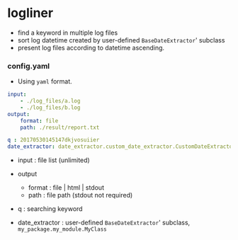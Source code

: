 logliner
========

- find a keyword in multiple log files
- sort log datetime created by user-defined `BaseDateExtractor`' subclass 
- present log files according to datetime ascending. 


### config.yaml 

 - Using `yaml` format. 

```yaml
input:
    - ./log_files/a.log
    - ./log_files/b.log
output:
    format: file
    path: ./result/report.txt

q : 20170530145147dkjvosuiier
date_extractor: date_extractor.custom_date_extractor.CustomDateExtractor
```

- input : file list (unlimited)

- output 
    - format : file | html | stdout 
    - path : file path (stdout not required)

- q : searching keyword 
- date_extractor : user-defined `BaseDateExtractor`' subclass, `my_package.my_module.MyClass`

